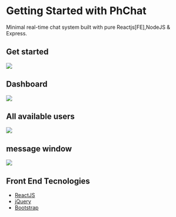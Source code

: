 # Getting Started with PhChat

Minimal real-time chat system built with pure Reactjs[FE],NodeJS & Express.

## Get started
<img src="https://i.postimg.cc/zfFyDN99/img3.png" />

## Dashboard
<img src="https://i.postimg.cc/pd2mTBg0/img4.png" />

## All available  users 
<img src="https://i.postimg.cc/pd2mTBg0/img4.png" />

## message window
<img src="https://i.postimg.cc/c1988srW/Img2.png" />


## Front End  Tecnologies
* [ReactJS](https://reactjs.org/)
* [jQuery](https://github.com/jquery)
* [Bootstrap](https://getbootstrap.com/)


